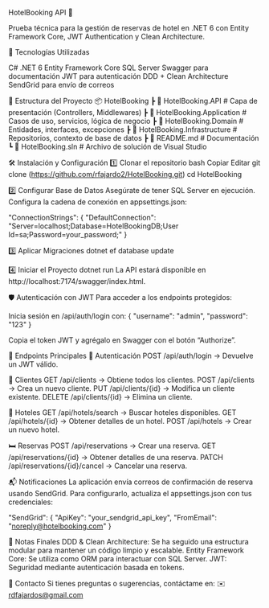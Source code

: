 HotelBooking API 🚀

Prueba técnica para la gestión de reservas de hotel en .NET 6 con Entity Framework Core, JWT Authentication y Clean Architecture.


📌 Tecnologías Utilizadas

C# .NET 6
Entity Framework Core
SQL Server
Swagger para documentación
JWT para autenticación
DDD + Clean Architecture
SendGrid para envío de correos

📂 Estructura del Proyecto
📦 HotelBooking
┣ 📂 HotelBooking.API             # Capa de presentación (Controllers, Middlewares)
┣ 📂 HotelBooking.Application     # Casos de uso, servicios, lógica de negocio
┣ 📂 HotelBooking.Domain          # Entidades, interfaces, excepciones
┣ 📂 HotelBooking.Infrastructure  # Repositorios, contexto de base de datos
┣ 📜 README.md                    # Documentación
┗ 📜 HotelBooking.sln             # Archivo de solución de Visual Studio

 
🛠️ Instalación y Configuración
1️⃣ Clonar el repositorio
bash
Copiar
Editar
git clone (https://github.com/rfajardo2/HotelBooking.git)
cd HotelBooking

2️⃣ Configurar Base de Datos
Asegúrate de tener SQL Server en ejecución.
Configura la cadena de conexión en appsettings.json:

"ConnectionStrings": {
   "DefaultConnection": "Server=localhost;Database=HotelBookingDB;User Id=sa;Password=your_password;"
}

3️⃣ Aplicar Migraciones
dotnet ef database update

4️⃣ Iniciar el Proyecto
dotnet run
La API estará disponible en http://localhost:7174/swagger/index.html.

🛡️ Autenticación con JWT
Para acceder a los endpoints protegidos:

Inicia sesión en /api/auth/login con:
{
  "username": "admin",
  "password": "123"
}

Copia el token JWT y agrégalo en Swagger con el botón “Authorize”.

📖 Endpoints Principales
🔑 Autenticación
POST /api/auth/login → Devuelve un JWT válido.

🧑 Clientes
GET /api/clients → Obtiene todos los clientes.
POST /api/clients → Crea un nuevo cliente.
PUT /api/clients/{id} → Modifica un cliente existente.
DELETE /api/clients/{id} → Elimina un cliente.

🏨 Hoteles
GET /api/hotels/search → Buscar hoteles disponibles.
GET /api/hotels/{id} → Obtener detalles de un hotel.
POST /api/hotels → Crear un nuevo hotel.

🛏️ Reservas
POST /api/reservations → Crear una reserva.
GET /api/reservations/{id} → Obtener detalles de una reserva.
PATCH /api/reservations/{id}/cancel → Cancelar una reserva.

📬 Notificaciones
La aplicación envía correos de confirmación de reserva usando SendGrid.
Para configurarlo, actualiza el appsettings.json con tus credenciales:

"SendGrid": {
   "ApiKey": "your_sendgrid_api_key",
   "FromEmail": "noreply@hotelbooking.com"
}

📌 Notas Finales
DDD & Clean Architecture: Se ha seguido una estructura modular para mantener un código limpio y escalable.
Entity Framework Core: Se utiliza como ORM para interactuar con SQL Server.
JWT: Seguridad mediante autenticación basada en tokens.

📩 Contacto
Si tienes preguntas o sugerencias, contáctame en:
✉️ rdfajardos@gmail.com
